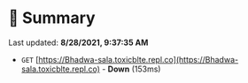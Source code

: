# 📖 Summary
Last updated: **8/28/2021, 9:37:35 AM**

- `GET` [https://Bhadwa-sala.toxicblte.repl.co](https://Bhadwa-sala.toxicblte.repl.co) - **Down** (153ms)
